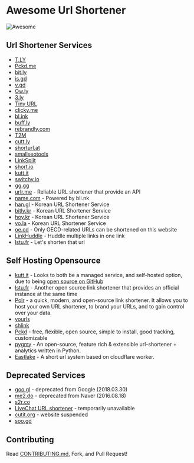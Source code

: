 # Awesome Url Shortener

<img src="https://awesome.re/badge.svg" alt="Awesome">

## Url Shortener Services

* [T.LY](https://t.ly)
* [Pckd.me](https://pckd.me/about)
* [bit.ly](https://bitly.com)
* [is.gd](https://is.gd)
* [v.gd](https://v.gd)
* [Ow.ly](https://ow.ly)
* [3.ly](http://3.ly)
* [Tiny URL](https://tiny.cc)
* [clicky.me](http://clicky.me)
* [bl.ink](https://www.bl.ink)
* [buff.ly](https://buff.ly)
* [rebrandly.com](https://rebrandly.com)
* [T2M](https://t2mio.com)
* [cutt.ly](https://cutt.ly)
* [shorturl.at](https://www.shorturl.at)
* [smallseotools](https://smallseotools.com/url-shortener)
* [LinkSplit](https://linksplit.io/url-shortener)
* [short.io](https://short.io)
* [kutt.it](https://kutt.it)
* [switchy.io](https://switchy.io)
* [gg.gg](http://gg.gg)
* [urlr.me](https://urlr.me/en) - Reliable URL shortener that provide an API
* [name.com](https://www.name.com/branded-url-shortener) - Powered by bli.nk
* [han.gl](https://han.gl) - Korean URL Shortener Service
* [bitly.kr](http://bitly.kr) - Korean URL Shortener Service
* [hoy.kr](https://hoy.kr/) - Korean URL Shortener Service
* [vo.la](https://vo.la/) - Korean URL Shortener Service
* [oe.cd](https://oe.cd/) - Only OECD-related URLs can be shortened on this website
* [LinkHuddle](https://linkhuddle.com/) - Huddle multiple links in one link
* [lstu.fr](https://lstu.fr/) - Let's shorten that url

## Self Hosting Opensource

* [kutt.it](https://kutt.it) - Looks to both be a managed service, and self-hosted option, due to being [open source on GitHub](https://github.com/thedevs-network/kutt)
* [lstu.fr](https://framagit.org/fiat-tux/hat-softwares/lstu/) - Another open source link shortener that provides an official instance at the same time
* [Polr](https://polrproject.org) - a quick, modern, and open-source link shortener. It allows you to host your own URL shortener, to brand your URLs, and to gain control over your data.
* [yourls](https://yourls.org)
* [shlink](https://shlink.io)
* [Pckd](https://github.com/Just-Moh-it/Pckd) - free, flexible, open source, simple to install, good tracking, customizable
* [pygmy](https://github.com/amitt001/pygmy) - An open-source, feature rich & extensible url-shortener + analytics written in Python.
* [Eastlake](https://github.com/Likenttt/eastlake-cloudflare-worker-short-url) - A short url system based on cloudflare worker.

## Deprecated Services

* [goo.gl](https://goo.gl) - deprecated from Google (2018.03.30)
* [me2.do](http://me2.do) - deprecated from Naver (2016.08.18)
* [s2r.co](http://s2r.co)
* [LiveChat URL shortener](https://www.livechatinc.com/url-shortener/) - temporarily unavailable
* [cutit.org](https://cutit.org) - website suspended
* [soo.gd](http://soo.gd/)

## Contributing

Read [CONTRIBUTING.md](https://github.com/738/awesome-url-shortener/blob/master/CONTRIBUTING.md), Fork, and Pull Request!
